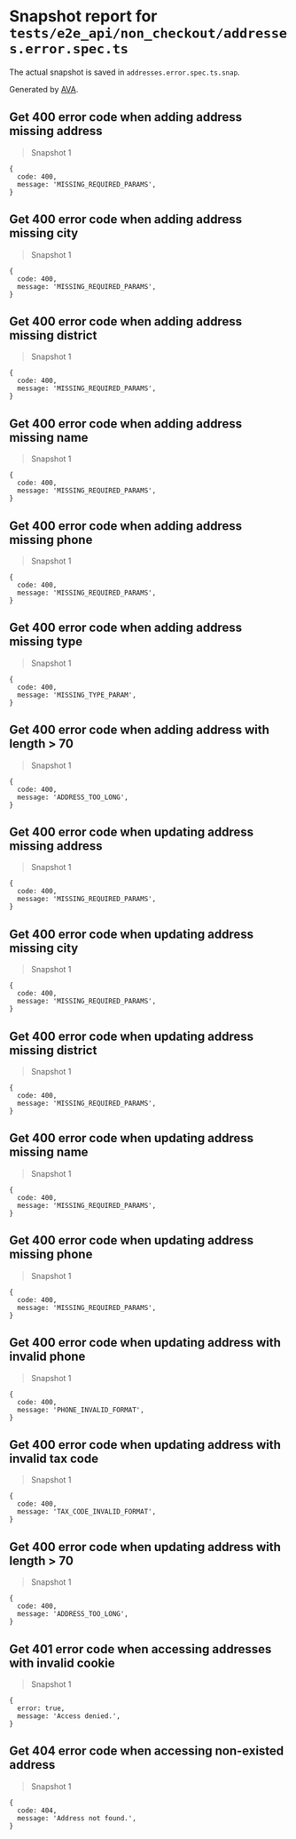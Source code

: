 # Snapshot report for `tests/e2e_api/non_checkout/addresses.error.spec.ts`

The actual snapshot is saved in `addresses.error.spec.ts.snap`.

Generated by [AVA](https://ava.li).

## Get 400 error code when adding address missing address

> Snapshot 1

    {
      code: 400,
      message: 'MISSING_REQUIRED_PARAMS',
    }

## Get 400 error code when adding address missing city

> Snapshot 1

    {
      code: 400,
      message: 'MISSING_REQUIRED_PARAMS',
    }

## Get 400 error code when adding address missing district

> Snapshot 1

    {
      code: 400,
      message: 'MISSING_REQUIRED_PARAMS',
    }

## Get 400 error code when adding address missing name

> Snapshot 1

    {
      code: 400,
      message: 'MISSING_REQUIRED_PARAMS',
    }

## Get 400 error code when adding address missing phone

> Snapshot 1

    {
      code: 400,
      message: 'MISSING_REQUIRED_PARAMS',
    }

## Get 400 error code when adding address missing type

> Snapshot 1

    {
      code: 400,
      message: 'MISSING_TYPE_PARAM',
    }

## Get 400 error code when adding address with length > 70

> Snapshot 1

    {
      code: 400,
      message: 'ADDRESS_TOO_LONG',
    }

## Get 400 error code when updating address missing address

> Snapshot 1

    {
      code: 400,
      message: 'MISSING_REQUIRED_PARAMS',
    }

## Get 400 error code when updating address missing city

> Snapshot 1

    {
      code: 400,
      message: 'MISSING_REQUIRED_PARAMS',
    }

## Get 400 error code when updating address missing district

> Snapshot 1

    {
      code: 400,
      message: 'MISSING_REQUIRED_PARAMS',
    }

## Get 400 error code when updating address missing name

> Snapshot 1

    {
      code: 400,
      message: 'MISSING_REQUIRED_PARAMS',
    }

## Get 400 error code when updating address missing phone

> Snapshot 1

    {
      code: 400,
      message: 'MISSING_REQUIRED_PARAMS',
    }

## Get 400 error code when updating address with invalid phone

> Snapshot 1

    {
      code: 400,
      message: 'PHONE_INVALID_FORMAT',
    }

## Get 400 error code when updating address with invalid tax code

> Snapshot 1

    {
      code: 400,
      message: 'TAX_CODE_INVALID_FORMAT',
    }

## Get 400 error code when updating address with length > 70

> Snapshot 1

    {
      code: 400,
      message: 'ADDRESS_TOO_LONG',
    }

## Get 401 error code when accessing addresses with invalid cookie

> Snapshot 1

    {
      error: true,
      message: 'Access denied.',
    }

## Get 404 error code when accessing non-existed address

> Snapshot 1

    {
      code: 404,
      message: 'Address not found.',
    }
